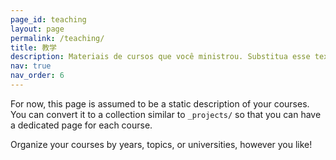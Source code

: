 ```yaml
---
page_id: teaching
layout: page
permalink: /teaching/
title: 教学
description: Materiais de cursos que você ministrou. Substitua esse texto com sua descrição.
nav: true
nav_order: 6
---
```


For now, this page is assumed to be a static description of your courses. You can convert it to a collection similar to `_projects/` so that you can have a dedicated page for each course.

Organize your courses by years, topics, or universities, however you like!
